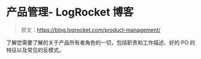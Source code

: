 # 产品管理- LogRocket 博客

> 原文：<https://blog.logrocket.com/product-management/>

了解您需要了解的关于产品所有者角色的一切，包括职责和工作描述、好的 PO 的特征以及常见的反模式。